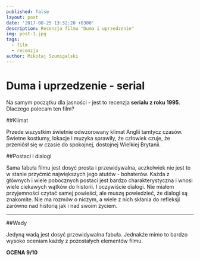 ```yaml
---
published: false
layout: post
date: '2017-08-25 13:32:20 +0300'
description: Recenzja filmu "Duma i uprzedzenie"
img: post-1.jpg
tags:
  - film
  - recenzja
author: Mikołaj Szumigalski
---
```

# Duma i uprzedzenie - serial

Na samym początku dla jasności - jest to recenzja **serialu z roku 1995**. Dlaczego polecam ten film?


##Klimat

Przede wszystkim świetnie odwzorowany klimat Anglii tamtycz czasów. Świetne kostiumy, lokacje i muzyka sprawiły, że człowiek czuje, że przeniósł się w czasie do spokojnej, dostojnej Wielkiej Brytanii.


##Postaci i dialogi

Sama fabuła filmu jest dosyć prosta i przewidywalna, aczkolwiek nie jest to w stanie przyćmić największych jego atutów - bohaterów. Każda z głównych i wiele pobocznych postaci jest bardzo charakterystyczna i wnosi wiele ciekawych wątków do historii. I oczywiście dialogi. Nie miałem przyjemności czytać samej powieści, ale muszę powiedzieć, że dialogi są znakomite. Nie ma rozmów o niczym, a wiele z nich skłania do refleksji zarówno nad historią jak i nad swoim życiem.

---
##Wady

Jedyną wadą jest dosyć przewidywalna fabuła. Jednakże mimo to bardzo wysoko oceniam każdy z pozostałych elementów filmu.

**OCENA 9/10**
